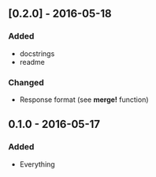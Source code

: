 ## [0.2.0] - 2016-05-18
### Added
- docstrings
- readme

### Changed
- Response format (see **merge!** function)

## 0.1.0 - 2016-05-17
### Added
- Everything